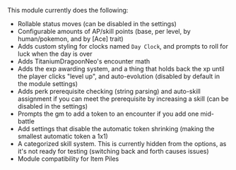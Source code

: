 This module currently does the following:
- Rollable status moves (can be disabled in the settings)
- Configurable amounts of AP/skill points (base, per level, by human/pokemon, and by [Ace] trait)
- Adds custom styling for clocks named `Day Clock`, and prompts to roll for luck when the day is over
- Adds TitaniumDragoonNeo's encounter math
- Adds the exp awarding system, and a thing that holds back the xp until the player clicks "level up", and auto-evolution (disabled by default in the module settings)
- Adds perk prerequisite checking (string parsing) and auto-skill assignment if you can meet the prerequisite by increasing a skill (can be disabled in the settings)
- Prompts the gm to add a token to an encounter if you add one mid-battle
- Add settings that disable the automatic token shrinking (making the smallest automatic token a 1x1)
- A categorized skill system. This is currently hidden from the options, as it's not ready for testing (switching back and forth causes issues)
- Module compatibility for Item Piles
